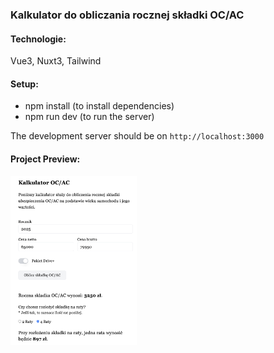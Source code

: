 ### Kalkulator do obliczania rocznej składki OC/AC

#### Technologie:
Vue3, Nuxt3, Tailwind

#### Setup:
- npm install (to install dependencies)
- npm run dev (to run the server)

The development server should be on `http://localhost:3000`

#### Project Preview:
<img width="40%" alt="Screnshot showing how the kalculator looks like" src="public/screenshot.png" />